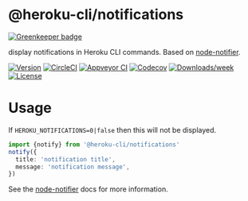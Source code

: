 @heroku-cli/notifications
=========================

[![Greenkeeper badge](https://badges.greenkeeper.io/heroku/heroku-cli-notifications.svg)](https://greenkeeper.io/)

display notifications in Heroku CLI commands. Based on [node-notifier](https://github.com/mikaelbr/node-notifier).

[![Version](https://img.shields.io/npm/v/@heroku-cli/notifications.svg)](https://npmjs.org/package/@heroku-cli/notifications)
[![CircleCI](https://circleci.com/gh/heroku/heroku-cli-notifications/tree/master.svg?style=shield)](https://circleci.com/gh/heroku/heroku-cli-notifications/tree/master)
[![Appveyor CI](https://ci.appveyor.com/api/projects/status/github/heroku/heroku-cli-notifications?branch=master&svg=true)](https://ci.appveyor.com/project/heroku/heroku-cli-notifications/branch/master)
[![Codecov](https://codecov.io/gh/heroku/heroku-cli-notifications/branch/master/graph/badge.svg)](https://codecov.io/gh/heroku/heroku-cli-notifications)
[![Downloads/week](https://img.shields.io/npm/dw/@heroku-cli/notifications.svg)](https://npmjs.org/package/@heroku-cli/notifications)
[![License](https://img.shields.io/npm/l/@heroku-cli/notifications.svg)](https://github.com/heroku/heroku-cli-notifications/blob/master/package.json)

<!-- toc -->

# Usage

If `HEROKU_NOTIFICATIONS=0|false` then this will not be displayed.

```typescript
import {notify} from '@heroku-cli/notifications'
notify({
  title: 'notification title',
  message: 'notification message',
})
```

See the [node-notifier](https://github.com/mikaelbr/node-notifier) docs for more information.
